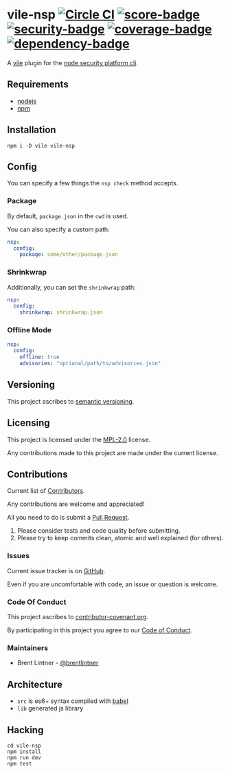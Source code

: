 # vile-nsp [![Circle CI](https://circleci.com/gh/forthright/vile-nsp.svg?style=shield&circle-token=8b1bfab08e46fdf239dbb4a57d2b317d38516fe5)](https://circleci.com/gh/forthright/vile-nsp) [![score-badge](https://vile.io/api/v0/projects/vile-nsp/badges/score?token=USryyHar5xQs7cBjNUdZ)](https://vile.io/~brentlintner/vile-nsp) [![security-badge](https://vile.io/api/v0/projects/vile-nsp/badges/security?token=USryyHar5xQs7cBjNUdZ)](https://vile.io/~brentlintner/vile-nsp) [![coverage-badge](https://vile.io/api/v0/projects/vile-nsp/badges/coverage?token=USryyHar5xQs7cBjNUdZ)](https://vile.io/~brentlintner/vile-nsp) [![dependency-badge](https://vile.io/api/v0/projects/vile-nsp/badges/dependency?token=USryyHar5xQs7cBjNUdZ)](https://vile.io/~brentlintner/vile-nsp)

A [vile](https://vile.io) plugin for the [node security platform cli](https://github.com/nodesecurity/nsp).

## Requirements

- [nodejs](http://nodejs.org)
- [npm](http://npmjs.org)

## Installation

    npm i -D vile vile-nsp

## Config

You can specify a few things the `nsp check` method accepts.

### Package

By default, `package.json` in the `cwd` is used.

You can also specify a custom path:

```yaml
nsp:
  config:
    package: some/other/package.json
```

### Shrinkwrap

Additionally, you can set the `shrinkwrap` path:

```yaml
nsp:
  config:
    shrinkwrap: shrinkwrap.json
```

### Offline Mode

```yaml
nsp:
  config:
    offline: true
    advisories: "optional/path/to/advisories.json"
```

## Versioning

This project ascribes to [semantic versioning](http://semver.org).

## Licensing

This project is licensed under the [MPL-2.0](LICENSE) license.

Any contributions made to this project are made under the current license.

## Contributions

Current list of [Contributors](https://github.com/forthright/vile-nsp/graphs/contributors).

Any contributions are welcome and appreciated!

All you need to do is submit a [Pull Request](https://github.com/forthright/vile-nsp/pulls).

1. Please consider tests and code quality before submitting.
2. Please try to keep commits clean, atomic and well explained (for others).

### Issues

Current issue tracker is on [GitHub](https://github.com/forthright/vile-nsp/issues).

Even if you are uncomfortable with code, an issue or question is welcome.

### Code Of Conduct

This project ascribes to [contributor-covenant.org](http://contributor-covenant.org).

By participating in this project you agree to our [Code of Conduct](CODE_OF_CONDUCT.md).

### Maintainers

- Brent Lintner - [@brentlintner](http://github.com/brentlintner)

## Architecture

- `src` is es6+ syntax compiled with [babel](https://babeljs.io)
- `lib` generated js library

## Hacking

    cd vile-nsp
    npm install
    npm run dev
    npm test
